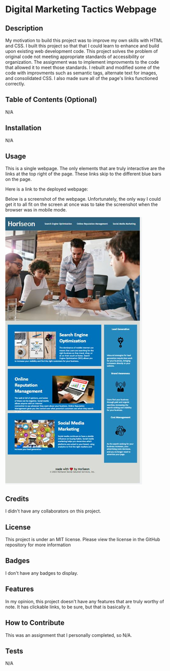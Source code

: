 # Digital Marketing Tactics Webpage

## Description

My motivation to build this project was to improve my own skills with HTML and CSS.  I built this project so that that I could learn to enhance and build upon 
existing web development code.  This project solves the problem of original code not meeting appropriate standards of accessibility or organization.  The 
assignment was to implement improvments to the code that allowed it to meet those standards.  I rebuilt and modified some of the code with improvments such as 
semantic tags, alternate text for images, and consolidated CSS.  I also made sure all of the page's links functioned correctly.

## Table of Contents (Optional)

N/A

## Installation

N/A

## Usage

This is a single webpage.  The only elements that are truly interactive are the links at the top right of the page.  These links skip to the different
blue bars on the page.  

Here is a link to the deployed webpage:

Below is a screenshot of the webpage.  Unfortunately, the only way I could get it to all fit on the screen at once was to take the screenshot when the browser was in mobile mode.

 ![A screenshot of the digital marketing webpage](Develop/assets/images/screenshot-of-webpage.JPG)

## Credits

I didn't have any collaborators on this project.

## License

This project is under an MIT license.  Please view the license in the GitHub repository for more information

## Badges

I don't have any badges to display.

## Features

In my opinion, this project doesn't have any features that are truly worthy of note.  It has clickable links, to be sure, but that is basically it.

## How to Contribute

This was an assignment that I personally completed, so N/A.

## Tests

N/A